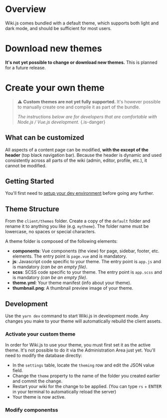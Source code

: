 # Overview

Wiki.js comes bundled with a default theme, which supports both light and dark mode, and should be sufficient for most users.

# Download new themes

**It's not yet possible to change or download new themes.** This is planned for a future release.

# Create your own theme

> :warning: **Custom themes are not yet fully supported.** It's however possible to manually create one and compile it as part of the bundle.
>
> *The instructions below are for developers that are comfortable with Node.js / Vue.js development.*
{.is-danger}

## What can be customized

All aspects of a content page can be modified, **with the except of the header** (top black navigation bar). Because the header is dynamic and used consistently across all parts of the wiki (admin, editor, profile, etc.), it cannot be modified.

## Getting Started

You'll first need to [setup your dev environment](/dev) before going any further.

## Theme Structure

From the `client/themes` folder. Create a copy of the `default` folder and rename it to anything you like (e.g. `mytheme`). The folder name must be lowercase, no spaces or special characters.

A theme folder is composed of the following elements:

- **components**: Vue components (the view) for page, sidebar, footer, etc. elements. The entry point is `page.vue` and is mandatory.
- **js**: Javascript code specific to your theme. The entry point is `app.js` and is mandatory *(can be an empty file)*.
- **scss**: SCSS code specific to your theme. The entry point is `app.scss` and is mandatory *(can be an empty file)*.
- **theme.yml**: Your theme manifest (info about your theme).
- **thumbnail.png**: A thumbnail preview image of your theme.

## Development

Use the `yarn dev` command to start Wiki.js in development mode. Any changes you make to your theme will automatically rebuild the client assets.

### Activate your custom theme

In order for Wiki.js to use your theme, you must first set it as the active theme. It's not possible to do it via the Administration Area just yet. You'll need to modify the database directly:

- In the `settings` table, locate the `theming` row and edit the JSON value field.
- Change the `theme` property to the name of the folder you created earlier and commit the change.
- Restart your wiki for the change to be applied. (You can type `rs` + <kbd>ENTER</kbd> in your terminal to automatically reload the server)
- Your theme is now active.

### Modify componentss